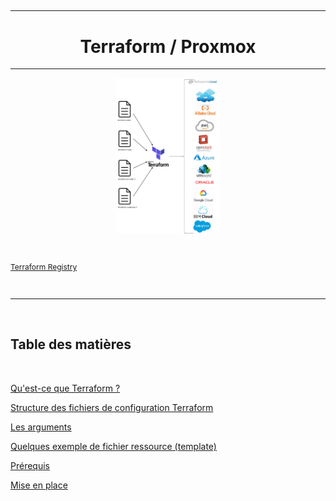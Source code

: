 ## 

---

<h1 align="center">
Terraform / Proxmox
</h1>

---
<p align="center" width="100%">
  <img width="33%" src="Terraform_principe.png">
</p>
</br>

<p style="font-size:12px; "> 
<a href="https://registry.terraform.io/browse/providers">Terraform Registry</a>
</p>

</br>

---

</br>

<h2>
Table des matières
</h2>

</br>

[Qu'est-ce que Terraform ?](Terraform_Proxmox-2.md)

[Structure des fichiers de configuration Terraform](Terraform_Proxmox-3.md)

[Les arguments](Terraform_Proxmox-4.md)

[Quelques exemple de fichier ressource (template)](Terraform_Proxmox-5.md)

[Prérequis](Terraform_Proxmox-6.md)

[Mise en place](Terraform_Proxmox-7.md)
